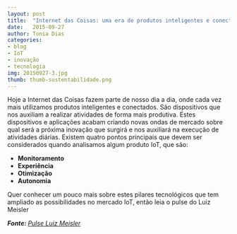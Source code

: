 ```yaml
---
layout: post
title:  "Internet das Coisas: uma era de produtos inteligentes e conectados"
date:   2015-09-27
author: Tonia Dias
categories: 
- blog
- IoT
- inovação
- tecnologia
img: 20150927-3.jpg
thumb: thumb-sustentabilidade.png
---
```


Hoje a Internet das Coisas fazem parte de nosso dia a dia, onde cada vez mais utilizamos produtos inteligentes e conectados. São dispositivos que nos auxiliam a realizar atividades de forma mais produtiva. <!--more--> Estes dispositivos e aplicações acabam criando novas ondas de mercado sobre qual será a próxima inovação que surgirá e nos auxiliará na execução de atividades diárias. Existem quatro pontos principais que devem ser considerados quando analisamos algum produto IoT, que são:

* <b>Monitoramento</b>
* <b>Experiência</b>
* <b>Otimização</b>
* <b>Autonomia</b>

Quer conhecer um pouco mais sobre estes pilares tecnológicos que tem ampliado as possibilidades no mercado IoT, então leia o pulse do Luiz Meisler

<i><b>Fonte: </b><a href="https://www.linkedin.com/pulse/internet-das-coisas-uma-era-de-produtos-inteligentes-e-luiz-meisler">Pulse Luiz Meisler</a></i>